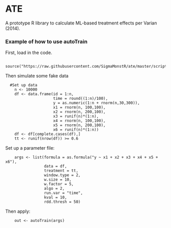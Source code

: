 # ATE

A prototype R library to calculate ML-based treatment effects per Varian (2014).

### Example of how to use autoTrain

First, load in the code.
```
  source("https://raw.githubusercontent.com/SigmaMonstR/ate/master/script/autoTrain.R")
```

Then simulate some fake data
```
  #Set up data
    n <- 10000
    df <- data.frame(id = 1:n,
                     time = round((1:n)/100),
                     y = as.numeric(1:n + rnorm(n,30,300)),
                     x1 = rnorm(n, 100,100),
                     x2 = rnorm(n, 200,100),
                     x3 = runif(n)*(1:n),
                     x4 = rnorm(n, 100,100),
                     x5 = rnorm(n, 200,100),
                     x6 = runif(n)*(1:n))
    df <- df[complete.cases(df),]
    tt <- runif(nrow(df)) >= 0.6
```

Set up a parameter file:
```
    args <- list(formula = as.formula("y ~ x1 + x2 + x3 + x4 + x5 + x6"),
                 data = df,
                 treatment = tt,
                 window.type = 2,
                 w.size = 10,
                 w.factor = 5,
                 algo = 2,
                 run.var = "time",
                 kval = 10,
                 rdd.thresh = 50)
```

Then apply:
```
    out <- autoTrain(args)
```
